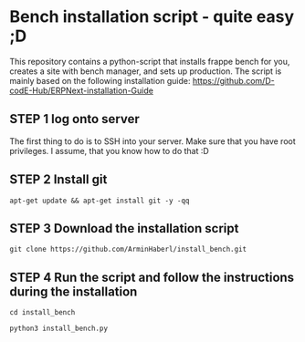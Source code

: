 # Bench installation script - quite easy ;D
This repository contains a python-script that installs frappe bench for you, creates a site with bench manager, and sets up production.
The script is mainly based on the following installation guide: https://github.com/D-codE-Hub/ERPNext-installation-Guide

## STEP 1 log onto server

The first thing to do is to SSH into your server. Make sure that you have root privileges.
I assume, that you know how to do that :D

## STEP 2 Install git

```
apt-get update && apt-get install git -y -qq
```

## STEP 3 Download the installation script

```
git clone https://github.com/ArminHaberl/install_bench.git
```
## STEP 4 Run the script and follow the instructions during the installation

```
cd install_bench
```

```
python3 install_bench.py
```




